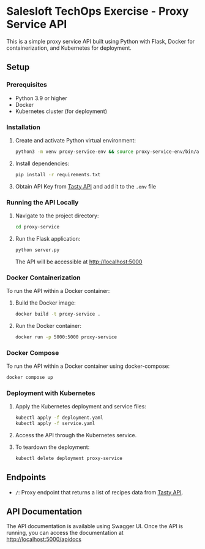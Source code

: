 # Salesloft TechOps Exercise - Proxy Service API

This is a simple proxy service API built using Python with Flask, Docker for containerization, and Kubernetes for deployment.

## Setup

### Prerequisites

- Python 3.9 or higher
- Docker
- Kubernetes cluster (for deployment)

### Installation

1. Create and activate Python virtual environment:

   ```bash
   python3 -m venv proxy-service-env && source proxy-service-env/bin/activate
   ```

2. Install dependencies:

   ```bash
   pip install -r requirements.txt
   ```
   
3. Obtain API Key from [Tasty API](https://rapidapi.com/apidojo/api/tasty/) and add it to the `.env` file

### Running the API Locally

1. Navigate to the project directory:

   ```bash
   cd proxy-service
   ```

2. Run the Flask application:

   ```bash
   python server.py
   ```

   The API will be accessible at [http://localhost:5000](http://localhost:5000)

### Docker Containerization

To run the API within a Docker container:

1. Build the Docker image:

   ```bash
   docker build -t proxy-service .
   ```

2. Run the Docker container:

   ```bash
   docker run -p 5000:5000 proxy-service
   ```
   
### Docker Compose

To run the API within a Docker container using docker-compose:
   
   ```bash
   docker compose up
   ```

### Deployment with Kubernetes

1. Apply the Kubernetes deployment and service files:

   ```bash
   kubectl apply -f deployment.yaml
   kubectl apply -f service.yaml
   ```

2. Access the API through the Kubernetes service.

3. To teardown the deployment:

   ```bash
   kubectl delete deployment proxy-service
   ```

## Endpoints

- `/`: Proxy endpoint that returns a list of recipes data from [Tasty API](https://rapidapi.com/apidojo/api/tasty/).

## API Documentation

The API documentation is available using Swagger UI. Once the API is running, you can access the documentation at [http://localhost:5000/apidocs](http://localhost:5000/apidocs)
